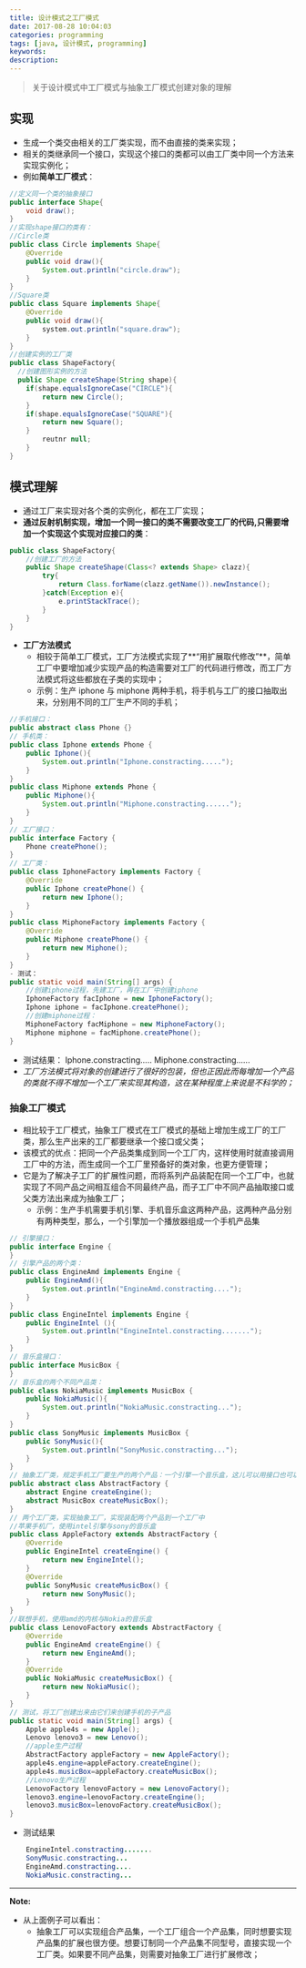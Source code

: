 ```yaml
---
title: 设计模式之工厂模式
date: 2017-08-28 10:04:03
categories: programming
tags: [java, 设计模式, programming]
keywords:
description:
---
```


> 关于设计模式中工厂模式与抽象工厂模式创建对象的理解

<!--more-->

## 实现

- 生成一个类交由相关的工厂类实现，而不由直接的类来实现；
- 相关的类继承同一个接口，实现这个接口的类都可以由工厂类中同一个方法来实现实例化；
- 例如**简单工厂模式**：

```java
//定义同一个类的抽象接口
public interface Shape{
    void draw();
}
//实现shape接口的类有：
//Circle类
public class Circle implements Shape{
    @Override
    public void draw(){
        System.out.println("circle.draw");
    }
}
//Square类
public class Square implements Shape{
    @Override
    public void draw(){
        system.out.println("square.draw");
    }
}
//创建实例的工厂类
public class ShapeFactory{
  //创建图形实例的方法
  public Shape createShape(String shape){
    if(shape.equalsIgnoreCase("CIRCLE"){
        return new Circle();
    }
    if(shape.equalsIgnoreCase("SQUARE"){
        return new Square();
    }
        reutnr null;
    }
}
```

## 模式理解

- 通过工厂来实现对各个类的实例化，都在工厂实现；
- **通过反射机制实现，增加一个同一接口的类不需要改变工厂的代码,只需要增加一个实现这个实现对应接口的类**：

```java
public class ShapeFactory{
    //创建工厂的方法
    public Shape createShape(Class<? extends Shape> clazz){
        try{
            return Class.forName(clazz.getName()).newInstance();
        }catch(Exception e){
            e.printStackTrace();
        }
    }
}
```

- **工厂方法模式**
  - 相较于简单工厂模式，工厂方法模式实现了**“用扩展取代修改”**，简单工厂中要增加减少实现产品的构造需要对工厂的代码进行修改，而工厂方法模式将这些都放在子类的实现中；
  - 示例：生产 iphone 与 miphone 两种手机，将手机与工厂的接口抽取出来，分别用不同的工厂生产不同的手机；

```java
//手机接口：
public abstract class Phone {}
// 手机类：
public class Iphone extends Phone {
    public Iphone(){
        System.out.println("Iphone.constracting.....");
    }
}
public class Miphone extends Phone {
    public Miphone(){
        System.out.println("Miphone.constracting......");
    }
}
// 工厂接口：
public interface Factory {
    Phone createPhone();
}
// 工厂类：
public class IphoneFactory implements Factory {
    @Override
    public Iphone createPhone() {
        return new Iphone();
    }
}
public class MiphoneFactory implements Factory {
    @Override
    public Miphone createPhone() {
        return new Miphone();
    }
}
- 测试：
public static void main(String[] args) {
    //创建iphone过程，先建工厂，再在工厂中创建iphone
    IphoneFactory facIphone = new IphoneFactory();
    Iphone iphone = facIphone.createPhone();
    //创建miphone过程：
    MiphoneFactory facMiphone = new MiphoneFactory();
    Miphone miphone = facMiphone.createPhone();
}
```

- 测试结果：
  Iphone.constracting.....
  Miphone.constracting......
- _工厂方法模式将对象的创建进行了很好的包装，但也正因此而每增加一个产品的类就不得不增加一个工厂来实现其构造，这在某种程度上来说是不科学的；_

### 抽象工厂模式

- 相比较于工厂模式，抽象工厂模式在工厂模式的基础上增加生成工厂的工厂类，那么生产出来的工厂都要继承一个接口或父类；
- 该模式的优点：把同一个产品类集成到同一个工厂内，这样使用时就直接调用工厂中的方法，而生成同一个工厂里预备好的类对象，也更方便管理；
- 它是为了解决子工厂的扩展性问题，而将系列产品装配在同一个工厂中，也就实现了不同产品之间相互组合不同最终产品，而子工厂中不同产品抽取接口或父类方法出来成为抽象工厂；
  - 示例：生产手机需要手机引擎、手机音乐盒这两种产品，这两种产品分别有两种类型，那么，一个引擎加一个播放器组成一个手机产品集

```java
// 引擎接口：
public interface Engine {
}
// 引擎产品的两个类：
public class EngineAmd implements Engine {
    public EngineAmd(){
        System.out.println("EngineAmd.constracting....");
    }
}
public class EngineIntel implements Engine {
    public EngineIntel (){
        System.out.println("EngineIntel.constracting.......");
    }
}
// 音乐盒接口：
public interface MusicBox {
}
// 音乐盒的两个不同产品类：
public class NokiaMusic implements MusicBox {
    public NokiaMusic(){
        System.out.println("NokiaMusic.constracting...");
    }
}
public class SonyMusic implements MusicBox {
    public SonyMusic(){
        System.out.println("SonyMusic.constracting...");
    }
}
// 抽象工厂类，规定手机工厂要生产的两个产品：一个引擎一个音乐盒，这儿可以用接口也可以用抽象类
public abstract class AbstractFactory {
    abstract Engine createEngine();
    abstract MusicBox createMusicBox();
}
// 两个工厂类，实现抽象工厂，实现装配两个产品到一个工厂中
//苹果手机厂，使用intel引擎与sony的音乐盒
public class AppleFactory extends AbstractFactory {
    @Override
    public EngineIntel createEngine() {
        return new EngineIntel();
    }
    @Override
    public SonyMusic createMusicBox() {
        return new SonyMusic();
    }
}
//联想手机，使用amd的内核与Nokia的音乐盒
public class LenovoFactory extends AbstractFactory {
    @Override
    public EngineAmd createEngine() {
        return new EngineAmd();
    }
    @Override
    public NokiaMusic createMusicBox() {
        return new NokiaMusic();
    }
}
// 测试，将工厂创建出来由它们来创建手机的子产品
public static void main(String[] args) {
    Apple apple4s = new Apple();
    Lenovo lenovo3 = new Lenovo();
    //apple生产过程
    AbstractFactory appleFactory = new AppleFactory();
    apple4s.engine=appleFactory.createEngine();
    apple4s.musicBox=appleFactory.createMusicBox();
    //Lenovo生产过程
    LenovoFactory lenovoFactory = new LenovoFactory();
    lenovo3.engine=lenovoFactory.createEngine();
    lenovo3.musicBox=lenovoFactory.createMusicBox();
}
```

- 测试结果

```java
    EngineIntel.constracting.......
    SonyMusic.constracting...
    EngineAmd.constracting....
    NokiaMusic.constracting...
```

---

**Note:**

- 从上面例子可以看出：
  - 抽象工厂可以实现组合产品集，一个工厂组合一个产品集，同时想要实现产品集的扩展也很方便。想要订制同一个产品集不同型号，直接实现一个工厂类。如果要不同产品集，则需要对抽象工厂进行扩展修改；
